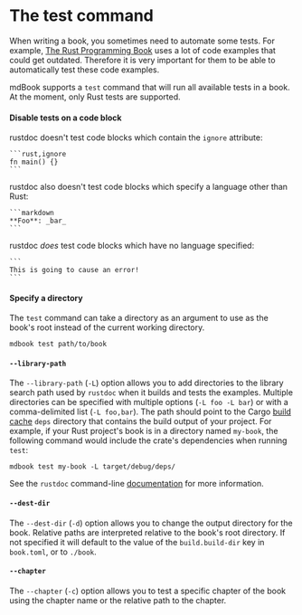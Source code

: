 # The test command

When writing a book, you sometimes need to automate some tests. For example,
[The Rust Programming Book](https://doc.rust-lang.org/stable/book/) uses a lot
of code examples that could get outdated. Therefore it is very important for
them to be able to automatically test these code examples.

mdBook supports a `test` command that will run all available tests in a book. At
the moment, only Rust tests are supported.

#### Disable tests on a code block

rustdoc doesn't test code blocks which contain the `ignore` attribute:

    ```rust,ignore
    fn main() {}
    ```

rustdoc also doesn't test code blocks which specify a language other than Rust:

    ```markdown
    **Foo**: _bar_
    ```

rustdoc *does* test code blocks which have no language specified:

    ```
    This is going to cause an error!
    ```

#### Specify a directory

The `test` command can take a directory as an argument to use as the book's root
instead of the current working directory.

```bash
mdbook test path/to/book
```

#### `--library-path`

The `--library-path` (`-L`) option allows you to add directories to the library
search path used by `rustdoc` when it builds and tests the examples. Multiple
directories can be specified with multiple options (`-L foo -L bar`) or with a
comma-delimited list (`-L foo,bar`). The path should point to the Cargo
[build cache](https://doc.rust-lang.org/cargo/guide/build-cache.html) `deps` directory that
contains the build output of your project. For example, if your Rust project's book is in a directory
named `my-book`, the following command would include the crate's dependencies when running `test`:

```shell
mdbook test my-book -L target/debug/deps/
```

See the `rustdoc` command-line [documentation](https://doc.rust-lang.org/rustdoc/command-line-arguments.html#-l--library-path-where-to-look-for-dependencies)
for more information.

#### `--dest-dir`

The `--dest-dir` (`-d`) option allows you to change the output directory for the
book. Relative paths are interpreted relative to the book's root directory. If
not specified it will default to the value of the `build.build-dir` key in
`book.toml`, or to `./book`.

#### `--chapter`

The `--chapter` (`-c`) option allows you to test a specific chapter of the
book using the chapter name or the relative path to the chapter.
